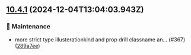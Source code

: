 ## [10.4.1](https://github.com/AxisCommunications/fluent-components/compare/317d05a3162a955409f233a56f4a67b4a0e1ef5a..289a7ee14f7e837647d1debbcafe5cd860837946) (2024-12-04T13:04:03.943Z)

### 🚧 Maintenance

  - more strict type illusterationkind and prop drill classname an… (#367) ([289a7ee](https://github.com/AxisCommunications/fluent-components/commit/289a7ee14f7e837647d1debbcafe5cd860837946))
